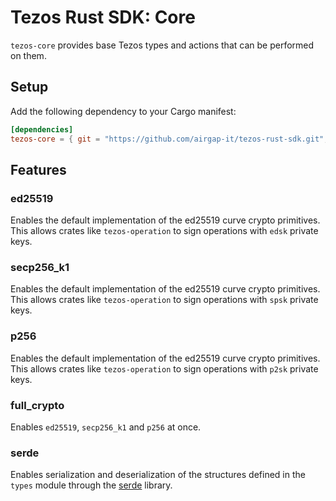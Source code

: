 # Tezos Rust SDK: Core

`tezos-core` provides base Tezos types and actions that can be performed on them.

## Setup

Add the following dependency to your Cargo manifest:

```toml
[dependencies]
tezos-core = { git = "https://github.com/airgap-it/tezos-rust-sdk.git", tag = "0.1.1" }
```

## Features

### ed25519

Enables the default implementation of the ed25519 curve crypto primitives. This allows crates like `tezos-operation` to sign operations with `edsk` private keys.

### secp256_k1

Enables the default implementation of the ed25519 curve crypto primitives. This allows crates like `tezos-operation` to sign operations with `spsk` private keys.

### p256

Enables the default implementation of the ed25519 curve crypto primitives. This allows crates like `tezos-operation` to sign operations with `p2sk` private keys.

### full_crypto

Enables `ed25519`, `secp256_k1` and `p256` at once.

### serde

Enables serialization and deserialization of the structures defined in the `types` module through the [serde](https://serde.rs/) library.
